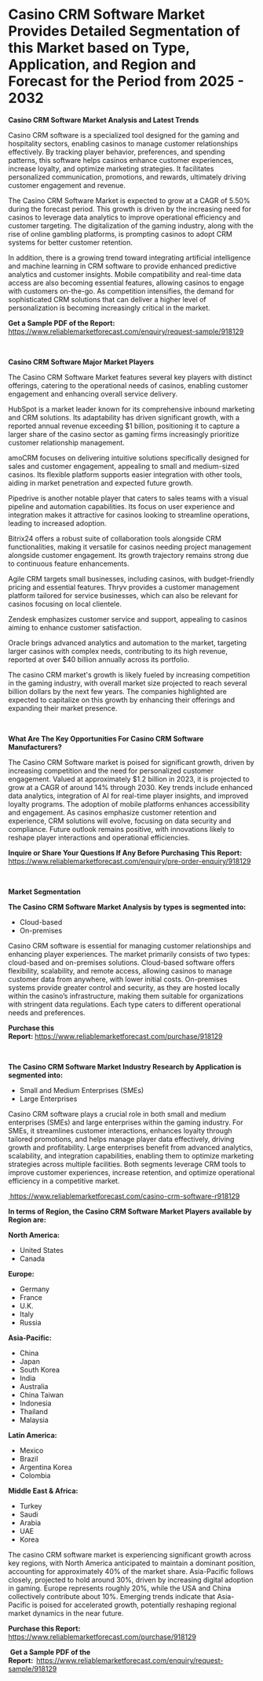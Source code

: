 <p><h1>Casino CRM Software Market Provides Detailed Segmentation of this Market based on Type, Application, and Region and Forecast for the Period from 2025 - 2032</h1></p><p><strong>Casino CRM Software Market Analysis and Latest Trends</strong></p>
<p><p>Casino CRM software is a specialized tool designed for the gaming and hospitality sectors, enabling casinos to manage customer relationships effectively. By tracking player behavior, preferences, and spending patterns, this software helps casinos enhance customer experiences, increase loyalty, and optimize marketing strategies. It facilitates personalized communication, promotions, and rewards, ultimately driving customer engagement and revenue.</p><p>The Casino CRM Software Market is expected to grow at a CAGR of 5.50% during the forecast period. This growth is driven by the increasing need for casinos to leverage data analytics to improve operational efficiency and customer targeting. The digitalization of the gaming industry, along with the rise of online gambling platforms, is prompting casinos to adopt CRM systems for better customer retention.</p><p>In addition, there is a growing trend toward integrating artificial intelligence and machine learning in CRM software to provide enhanced predictive analytics and customer insights. Mobile compatibility and real-time data access are also becoming essential features, allowing casinos to engage with customers on-the-go. As competition intensifies, the demand for sophisticated CRM solutions that can deliver a higher level of personalization is becoming increasingly critical in the market.</p></p>
<p><strong>Get a Sample PDF of the Report:&nbsp;</strong> <a href="https://www.reliablemarketforecast.com/enquiry/request-sample/918129?utm_campaign=1140&utm_medium=2&utm_source=Github&utm_content=ia&utm_term=16042025&utm_id=casino-crm-software">https://www.reliablemarketforecast.com/enquiry/request-sample/918129</a></p>
<p>&nbsp;</p>
<p><strong>Casino CRM Software Major Market Players</strong></p>
<p><p>The Casino CRM Software Market features several key players with distinct offerings, catering to the operational needs of casinos, enabling customer engagement and enhancing overall service delivery.</p><p>HubSpot is a market leader known for its comprehensive inbound marketing and CRM solutions. Its adaptability has driven significant growth, with a reported annual revenue exceeding $1 billion, positioning it to capture a larger share of the casino sector as gaming firms increasingly prioritize customer relationship management.</p><p>amoCRM focuses on delivering intuitive solutions specifically designed for sales and customer engagement, appealing to small and medium-sized casinos. Its flexible platform supports easier integration with other tools, aiding in market penetration and expected future growth.</p><p>Pipedrive is another notable player that caters to sales teams with a visual pipeline and automation capabilities. Its focus on user experience and integration makes it attractive for casinos looking to streamline operations, leading to increased adoption.</p><p>Bitrix24 offers a robust suite of collaboration tools alongside CRM functionalities, making it versatile for casinos needing project management alongside customer engagement. Its growth trajectory remains strong due to continuous feature enhancements.</p><p>Agile CRM targets small businesses, including casinos, with budget-friendly pricing and essential features. Thryv provides a customer management platform tailored for service businesses, which can also be relevant for casinos focusing on local clientele.</p><p>Zendesk emphasizes customer service and support, appealing to casinos aiming to enhance customer satisfaction. </p><p>Oracle brings advanced analytics and automation to the market, targeting larger casinos with complex needs, contributing to its high revenue, reported at over $40 billion annually across its portfolio.</p><p>The casino CRM market's growth is likely fueled by increasing competition in the gaming industry, with overall market size projected to reach several billion dollars by the next few years. The companies highlighted are expected to capitalize on this growth by enhancing their offerings and expanding their market presence.</p></p>
<p>&nbsp;</p>
<p><strong>What Are The Key Opportunities For Casino CRM Software Manufacturers?</strong></p>
<p><p>The Casino CRM Software market is poised for significant growth, driven by increasing competition and the need for personalized customer engagement. Valued at approximately $1.2 billion in 2023, it is projected to grow at a CAGR of around 14% through 2030. Key trends include enhanced data analytics, integration of AI for real-time player insights, and improved loyalty programs. The adoption of mobile platforms enhances accessibility and engagement. As casinos emphasize customer retention and experience, CRM solutions will evolve, focusing on data security and compliance. Future outlook remains positive, with innovations likely to reshape player interactions and operational efficiencies.</p></p>
<p><strong>Inquire or Share Your Questions If Any Before Purchasing This Report:</strong> <a href="https://www.reliablemarketforecast.com/enquiry/pre-order-enquiry/918129?utm_campaign=1140&utm_medium=2&utm_source=Github&utm_content=ia&utm_term=16042025&utm_id=casino-crm-software">https://www.reliablemarketforecast.com/enquiry/pre-order-enquiry/918129</a></p>
<p>&nbsp;</p>
<p><strong>Market Segmentation</strong></p>
<p><strong>The Casino CRM Software Market Analysis by types is segmented into:</strong></p>
<p><ul><li>Cloud-based</li><li>On-premises</li></ul></p>
<p><p>Casino CRM software is essential for managing customer relationships and enhancing player experiences. The market primarily consists of two types: cloud-based and on-premises solutions. Cloud-based software offers flexibility, scalability, and remote access, allowing casinos to manage customer data from anywhere, with lower initial costs. On-premises systems provide greater control and security, as they are hosted locally within the casino’s infrastructure, making them suitable for organizations with stringent data regulations. Each type caters to different operational needs and preferences.</p></p>
<p><strong>Purchase this Report:&nbsp;</strong><a href="https://www.reliablemarketforecast.com/purchase/918129?utm_campaign=1140&utm_medium=2&utm_source=Github&utm_content=ia&utm_term=16042025&utm_id=casino-crm-software">https://www.reliablemarketforecast.com/purchase/918129</a></p>
<p>&nbsp;</p>
<p><strong>The Casino CRM Software Market Industry Research by Application is segmented into:</strong></p>
<p><ul><li>Small and Medium Enterprises (SMEs)</li><li>Large Enterprises</li></ul></p>
<p><p>Casino CRM software plays a crucial role in both small and medium enterprises (SMEs) and large enterprises within the gaming industry. For SMEs, it streamlines customer interactions, enhances loyalty through tailored promotions, and helps manage player data effectively, driving growth and profitability. Large enterprises benefit from advanced analytics, scalability, and integration capabilities, enabling them to optimize marketing strategies across multiple facilities. Both segments leverage CRM tools to improve customer experiences, increase retention, and optimize operational efficiency in a competitive market.</p></p>
<p><a href="https://www.reliablemarketforecast.com/casino-crm-software-r918129?utm_campaign=1140&utm_medium=2&utm_source=Github&utm_content=ia&utm_term=16042025&utm_id=casino-crm-software">&nbsp;https://www.reliablemarketforecast.com/casino-crm-software-r918129</a></p>
<p><strong>In terms of Region, the Casino CRM Software Market Players available by Region are:</strong></p>
<p>
    <p> <strong> North America: </strong>
        <ul>
            <li>United States</li>
            <li>Canada</li>
        </ul>
        </p> 
    <p> <strong> Europe: </strong>
        <ul>
            <li>Germany</li>
            <li>France</li>
            <li>U.K.</li>
            <li>Italy</li>
            <li>Russia</li>
        </ul>
        </p> 
    <p> <strong> Asia-Pacific: </strong>
        <ul>
            <li>China</li>
            <li>Japan</li>
            <li>South Korea</li>
            <li>India</li>
            <li>Australia</li>
            <li>China Taiwan</li>
            <li>Indonesia</li>
            <li>Thailand</li>
            <li>Malaysia</li>
        </ul>
        </p> 
    <p> <strong> Latin America: </strong>
        <ul>
            <li>Mexico</li>
            <li>Brazil</li>
            <li>Argentina Korea</li>
            <li>Colombia</li>
        </ul>
        </p> 
    <p> <strong> Middle East & Africa: </strong>
        <ul>
            <li>Turkey</li>
            <li>Saudi</li>
            <li>Arabia</li>
            <li>UAE</li>
            <li>Korea</li>
        </ul>
    </p>
    </p>
<p><p>The casino CRM software market is experiencing significant growth across key regions, with North America anticipated to maintain a dominant position, accounting for approximately 40% of the market share. Asia-Pacific follows closely, projected to hold around 30%, driven by increasing digital adoption in gaming. Europe represents roughly 20%, while the USA and China collectively contribute about 10%. Emerging trends indicate that Asia-Pacific is poised for accelerated growth, potentially reshaping regional market dynamics in the near future.</p></p>
<p><strong>Purchase this Report: </strong><a href="https://www.reliablemarketforecast.com/purchase/918129?utm_campaign=1140&utm_medium=2&utm_source=Github&utm_content=ia&utm_term=16042025&utm_id=casino-crm-software">https://www.reliablemarketforecast.com/purchase/918129</a></p>
<p>&nbsp;<strong>Get a Sample PDF of the Report:&nbsp;&nbsp;</strong><a href="https://www.reliablemarketforecast.com/enquiry/request-sample/918129?utm_campaign=1140&utm_medium=2&utm_source=Github&utm_content=ia&utm_term=16042025&utm_id=casino-crm-software">https://www.reliablemarketforecast.com/enquiry/request-sample/918129</a></p>
<p><strong></strong></p>
<p><p></p><p></p><p></p></p>
